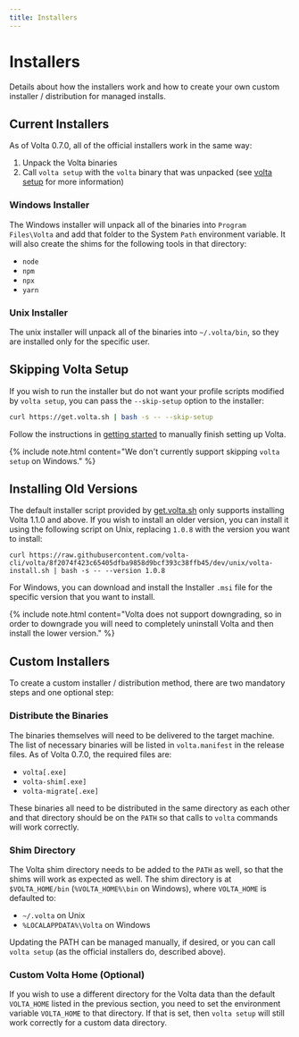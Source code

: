 ```yaml
---
title: Installers
---
```


# Installers

Details about how the installers work and how to create your own custom installer / distribution for managed installs.

## Current Installers

As of Volta 0.7.0, all of the official installers work in the same way:

1. Unpack the Volta binaries
2. Call `volta setup` with the `volta` binary that was unpacked (see [volta setup](/reference/setup) for more information)

### Windows Installer

The Windows installer will unpack all of the binaries into `Program Files\Volta` and add that folder to the System `Path` environment variable. It will also create the shims for the following tools in that directory:

* `node`
* `npm`
* `npx`
* `yarn`

### Unix Installer

The unix installer will unpack all of the binaries into `~/.volta/bin`, so they are installed only for the specific user.

## Skipping Volta Setup

If you wish to run the installer but do not want your profile scripts modified by `volta setup`, you can pass the `--skip-setup` option to the installer:

```bash
curl https://get.volta.sh | bash -s -- --skip-setup
```

Follow the instructions in [getting started](/guide/getting-started) to manually finish setting up Volta.

{% include note.html content="We don't currently support skipping <code>volta setup</code> on Windows." %}

## Installing Old Versions

The default installer script provided by [get.volta.sh](https://get.volta.sh) only supports installing Volta 1.1.0 and above. If you wish to install an older version, you can install it using the following script on Unix, replacing `1.0.8` with the version you want to install:

```
curl https://raw.githubusercontent.com/volta-cli/volta/8f2074f423c65405dfba9858d9bcf393c38ffb45/dev/unix/volta-install.sh | bash -s -- --version 1.0.8
```

For Windows, you can download and install the Installer `.msi` file for the specific version that you want to install.

{% include note.html content="Volta does not support downgrading, so in order to downgrade you will need to completely uninstall Volta and then install the lower version." %}

## Custom Installers

To create a custom installer / distribution method, there are two mandatory steps and one optional step:

### Distribute the Binaries

The binaries themselves will need to be delivered to the target machine. The list of necessary binaries will be listed in `volta.manifest` in the release files. As of Volta 0.7.0, the required files are:

* `volta[.exe]`
* `volta-shim[.exe]`
* `volta-migrate[.exe]`

These binaries all need to be distributed in the same directory as each other and that directory should be on the `PATH` so that calls to `volta` commands will work correctly.

### Shim Directory

The Volta shim directory needs to be added to the `PATH` as well, so that the shims will work as expected as well. The shim directory is at `$VOLTA_HOME/bin` (`%VOLTA_HOME%\bin` on Windows), where `VOLTA_HOME` is defaulted to:

* `~/.volta` on Unix
* `%LOCALAPPDATA%\Volta` on Windows

Updating the PATH can be managed manually, if desired, or you can call `volta setup` (as the official installers do, described above).

### Custom Volta Home (Optional)

If you wish to use a different directory for the Volta data than the default `VOLTA_HOME` listed in the previous section, you need to set the environment variable `VOLTA_HOME` to that directory. If that is set, then `volta setup` will still work correctly for a custom data directory.
